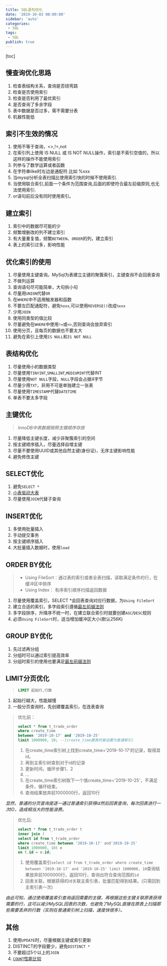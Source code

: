 ```yaml
---
title: SQL语句优化
date: '2019-10-03 08:00:00'
sidebar: 'auto'
categories:
 - SQL
tags:
 - SQL
publish: true
---
```

[toc]
## 慢查询优化思路
1. 检查表结构关系，查询是否绕弯路
2. 检查是否使用索引
3. 检查是否利用了最优索引
4. 是否查询了多余字段
5. 表中数据是否过多，需不需要分表
6. 机器性能低

## 索引不生效的情况
1. 使用不等于查询，<>,!=,not
2. 在索引列上使用 IS NULL 或 IS NOT NULL操作，索引是不索引空值的，所以这样的操作不能使用索引
3. 列参与了数学运算或者函数
4. 在字符串like时左边是通配符.比如 %xxx
5. 当mysql分析全表扫描比使用索引快的时候不使用索引.
6. 当使用联合索引,前面一个条件为范围查询,后面的即使符合最左前缀原则,也无法使用索引.
7. or语句前后没有同时使用索引。

## 建立索引
1. 索引中的数据尽可能的少
2. 频繁增删改的列不建立索引
3. 有大量重复值，频繁`BETWEEN`、`ORDER`的列，建立索引
4. 表上的索引过多，影响性能

## 优化索引的使用
1. 尽量使用主键查询。MySql为表建立主键的聚簇索引，主键查询不会回表查询
2. 不做列运算
3. 查询语句尽可能简单，大句拆小句
4. 尽量用`UNION`代替`OR`
5. 在`WHERE`中不适用触发器和函数
6. 不要左匹配通配符，避免`%xxx`,可以使用`REVERSE()`改成`%xxx`
7. 少用`JOIN`
8. 使用同类型的值比较
9. 尽量避免在`WHERE`中使用`!=`或`<>`,否则查询会放弃索引
10. 使用分页，且每页的数据也不要太大
11. 避免在索引上使用`IS NULL`和`IS NOT NULL`

## 表结构优化
1. 尽量使用小的数据类型
2. 尽量使用`TINYINT`,`SMALLINT`,`MEDIUMINT`代替INT
3. 尽量使用`NOT NULL`字段，`NULL`字段会占据4字节
4. 尽量少用`TXT`，非用不可是单独建立一张表
5. 尽量使用`TIMESTAMP`代替`DATETIME`
6. 单表不要太多字段

## 主键优化
>*InnoDB中表数据按照主键顺序存放*

1. 尽量降低主键长度，减少非聚簇索引的空间
2. 按主键顺序插入，尽量选择自增主键
3. 尽量不要使用UUID或其他自然主键(身份证)，无序主键影响性能
4. 避免修改主键

## SELECT优化
1. 避免`SELECT *`
2. [小表驱动大表](01.SQL优化——小表驱动大表.md)
3. 尽量使用`JOIN`代替子查询

## INSERT优化
1. 多使用批量插入
2. 手动提交事务
3. 按主键顺序插入
4. 大批量插入数据时，使用`load`

## ORDER BY优化
>* Using FileSort：通过表的索引或者全表扫描，读取满足条件的行，在缓冲区中排序
>* Using Index： 有序索引顺序扫描返回数据
1. 尽量使用覆盖索引，SELECT *会回表查询对应行数据，为`Using FileSort`
2. 建立合适的索引，多字段索引遵循[最左前缀法则](02.官方文档解释MySQL最左匹配(最左前缀)原则.md)
3. 多字段排序，升降序不统一时，在建立联合索引时就要创建`ASC`/`DESC`规则
4. 必须`Using FileSort`时，适当增加缓冲区大小(默认256K)

## GROUP BY优化
1. 先过滤再分组
2. 分组时可以通过索引提高效率
3. 分组时索引的使用也要满足[最左前缀法则](02.官方文档解释MySQL最左匹配(最左前缀)原则.md)

## LIMIT分页优化
>```sql
>LIMIT 起始行,行数
>```
1. 起始行越大，性能越慢
2. 一般分页查询时，先创建覆盖索引，在连表查询
> 优化前：
> ```sql
>select * from t_trade_order
>where create_time
>between '2019-10-17' and '2019-10-25'
>limit 1000000, 10; --(create_time建表时被设置为普通索引)
>```
   >1. 在create_time索引树上找到create_time=‘2019-10-17’的记录，取得其id。
   >2. 再到主索引树查到对于id的记录
   >3. 更新时间，循环步骤1、2
   >4. ...
   >5. 在create_time索引树取下一个值create_time='2019-10-25'，不满足条件，循环结束。
   >6. 查询结果放弃前1000000行，返回10行  

*显然，普通的分页查询是逐一通过普通索引获得id然后回表查询，每次回表进行一次IO，造成相当大的性能浪费。*

>优化后:
>```sql
>select * from t_trade_order t
>inner join (
>select id from t_trade_order
>where create_time between '2019-10-17' and'2019-10-25'
>limit 1000000, 10) e
>on t.id = e.id;
>```
   >1. 使用覆盖索引`select id from t_trade_order where create_time between '2019-10-17' and '2019-10-25' limit 1000000, 10`查询结果放弃前1000000行，返回10行，查询出符合查询范围的`id`
   >2. 回表关联，根据获得的id关联主索引表，批量匹配得到结果。(只需回到主索引表一次)

*由此可知，通过使用覆盖索引查询返回需要的主键，再根据这些主键关联原表获得需要的行，这可以减少MySQL回表的次数，也避免了MySQL直接在原表上扫描那些需要丢弃的行数（实则在普通索引树上扫描，速度快很多）。*

## 其他
1. 使用`UPDATE`时，尽量根据主键或索引更新
2. DISTINCT的字段要少，避免`DISTINCT *`
3. 不要超过5个以上的`JOIN`
4. [`COUNT`性能比较](03.COUNT()和COUNT(1)有什么区别.md)      
